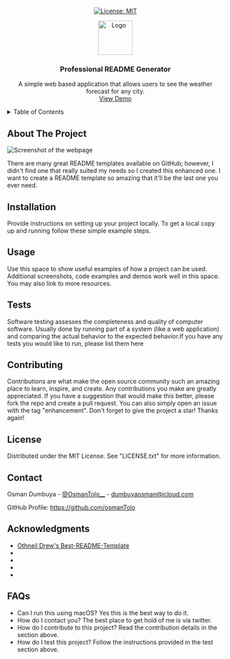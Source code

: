 
<br />
<div align="center">

  [![License: MIT](https://img.shields.io/badge/License-MIT-yellow.svg)](https://opensource.org/licenses/MIT)

  <a href="https://github.com/osmanTolo/readme_generator-node-js">
    <img src="https://raw.githubusercontent.com/OsmanTolo/readme_generator-node-js/main/assets/images/logo.png" alt="Logo" width="80" height="80">
  </a>

  <h3 align="center">Professional README Generator</h3>

  <p align="center">A simple web based application that allows users to see the weather forecast for any city.
    <br />
    <a href="https://osmantolo.github.io/readme_generator-node-js/">View Demo</a>
  </p>
</div>

<!-- TABLE OF CONTENTS -->
<details>
  <summary>Table of Contents</summary>
  <ol>
    <li>
      <a href="#about-the-project">About The Project</a>
    </li>
    <li><a href="#installation">Installation</a></li>
    <li><a href="#usage">Usage</a></li>
    <li><a href="#contributing">Contributing</a></li>
    <li><a href="#license">License</a></li>
    <li><a href="#contact">Contact</a></li>
    <li><a href="#acknowledgments">Acknowledgments</a></li>
    <li><a href="#faqs">FAQs</a></li>
  </ol>
</details>


## About The Project

![Screenshot of the webpage](https://raw.githubusercontent.com/OsmanTolo/readme_generator-node-js/main/assets/images/screenshot.png)

There are many great README templates available on GitHub; however, I didn't find one that really suited my needs so I created this enhanced one. I want to create a README template so amazing that it'll be the last one you ever need.

## Installation

Provide instructions on setting up your project locally. To get a local copy up and running follow these simple example steps.


## Usage

Use this space to show useful examples of how a project can be used. Additional screenshots, code examples and demos work well in this space. You may also link to more resources.


## Tests

Software testing assesses the completeness and quality of computer software. Usually done by running part of a system (like a web application) and comparing the actual behavior to the expected behavior.If you have any tests you would like to run, please list them here


## Contributing

Contributions are what make the open source community such an amazing place to learn, inspire, and create. Any contributions you make are greatly appreciated. If you have a suggestion that would make this better, please fork the repo and create a pull request. You can also simply open an issue with the tag "enhancement". Don't forget to give the project a star! Thanks again!


## License

Distributed under the MIT License. See "LICENSE.txt" for more information.


## Contact

Osman Dumbuya - [@OsmanTolo__](https://twitter.com/@OsmanTolo_) - dumbuyaosman@icloud.com

GitHub Profile: https://github.com/osmanTolo


## Acknowledgments

- [Othneil Drew's Best-README-Template](https://github.com/othneildrew/Best-README-Template)
 - 
 - 
 - 
 - 



## FAQs

- Can I run this using macOS?
 Yes this is the best way to do it.
 - How do I contact you?
 The best place to get hold of me is via twitter.
 - How do I contribute to this project?
 Read the contribution details in the section above.
 - How do I test this project?
 Follow the instructions provided in the test section above.
